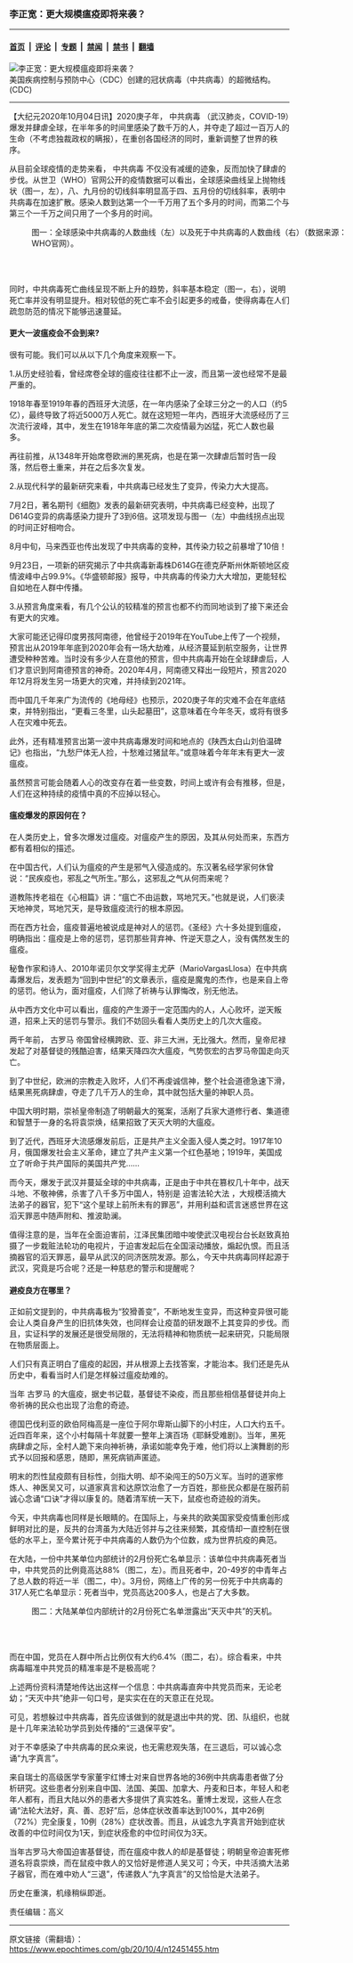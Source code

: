 ### 李正宽：更大规模瘟疫即将来袭？

---

#### [首页](../../../..?n12451455) &nbsp;|&nbsp; [评论](../../../../../epoch-comment?n12451455) &nbsp;|&nbsp; [专题](../../../../../epoch-special?n12451455) &nbsp;|&nbsp; [禁闻](../../../../../epoch-news?n12451455) &nbsp;|&nbsp; [禁书](../../../../../books?n12451455) &nbsp;|&nbsp; [翻墙](https://github.com/gfw-breaker/nogfw/blob/master/README.md?n12451455)


<div><img alt="李正宽：更大规模瘟疫即将来袭？" class="attachment-djy_600_400 size-djy_600_400 wp-post-image" src="https://i.epochtimes.com/assets/uploads/2020/10/f1fb23f350106a3d3ca19c595241abd3-600x400.jpg"/>
<div class="caption">
 美国疾病控制与预防中心（CDC）创建的冠状病毒（中共病毒）的超微结构。(CDC)
</div></div><hr/><div class="post_content" id="artbody" itemprop="articleBody">
 <!-- article content begin -->
 <p>
  【大纪元2020年10月04日讯】2020庚子年，
  <ok href="https://www.epochtimes.com/gb/tag/%E4%B8%AD%E5%85%B1%E7%97%85%E6%AF%92.html">
   中共病毒
  </ok>
  （武汉肺炎，COVID-19）爆发并肆虐全球，在半年多的时间里感染了数千万的人，并夺走了超过一百万人的生命（不考虑独裁政权的瞒报），在重创各国经济的同时，重新调整了世界的秩序。
 </p>
 <p>
  从目前全球疫情的走势来看，
  <ok href="https://www.epochtimes.com/gb/tag/%E4%B8%AD%E5%85%B1%E7%97%85%E6%AF%92.html">
   中共病毒
  </ok>
  不仅没有减缓的迹象，反而加快了肆虐的步伐。从世卫（WHO）官网公开的疫情数据可以看出，全球感染曲线呈上抛物线状（图一，左），八、九月份的切线斜率明显高于四、五月份的切线斜率，表明中共病毒在加速扩散。感染人数到达第一个一千万用了五个多月的时间，而第二个与第三个一千万之间只用了一个多月的时间。
 </p>
 <figure aria-describedby="caption-attachment-12451478" class="wp-caption aligncenter" id="attachment_12451478" style="width: 600px">
  <ok href=" https://i.epochtimes.com/assets/uploads/2020/10/2020-10-03_212550-600x202.jpg" rel="noreferrer noopener" target="_blank">
   <img alt="" class="wp-image-12451478 size-large" src="https://i.epochtimes.com/assets/uploads/2020/10/2020-10-03_212550-600x202.jpg"/>
  </ok>
  <br/><figcaption class="wp-caption-text" id="caption-attachment-12451478">
   图一：全球感染中共病毒的人数曲线（左）以及死于中共病毒的人数曲线（右）（数据来源：WHO官网）。
  </figcaption><br/>
 </figure><br/>
 <p>
  同时，中共病毒死亡曲线呈现不断上升的趋势，斜率基本稳定（图一，右），说明死亡率并没有明显提升。相对较低的死亡率不会引起更多的戒备，使得病毒在人们疏忽防范的情况下能够迅速蔓延。
 </p>
 <h4>
  更大一波瘟疫会不会到来?
 </h4>
 <p>
  很有可能。我们可以从以下几个角度来观察一下。
 </p>
 <p>
  1.从历史经验看，曾经席卷全球的瘟疫往往都不止一波，而且第一波也经常不是最严重的。
 </p>
 <p>
  1918年春至1919年春的西班牙大流感，在一年内感染了全球三分之一的人口（约5亿），最终导致了将近5000万人死亡。就在这短短一年内，西班牙大流感经历了三次流行波峰，其中，发生在1918年年底的第二次疫情最为凶猛，死亡人数也最多。
 </p>
 <p>
  再往前推，从1348年开始席卷欧洲的黑死病，也是在第一次肆虐后暂时告一段落，然后卷土重来，并在之后多次复发。
 </p>
 <p>
  2.从现代科学的最新研究来看，中共病毒已经发生了变异，传染力大大提高。
 </p>
 <p>
  7月2日，著名期刊《细胞》发表的最新研究表明，中共病毒已经变种，出现了D614G变异的病毒感染力提升了3到6倍。这项发现与图一（左）中曲线拐点出现的时间正好相吻合。
 </p>
 <p>
  8月中旬，马来西亚也传出发现了中共病毒的变种，其传染力较之前暴增了10倍！
 </p>
 <p>
  9月23日，一项新的研究揭示了中共病毒新毒株D614G在德克萨斯州休斯顿地区疫情波峰中占99.9%。《华盛顿邮报》报导，中共病毒的传染力大大增加，更能轻松自如地在人群中传播。
 </p>
 <p>
  3.从预言角度来看，有几个公认的较精准的预言也都不约而同地谈到了接下来还会有更大的灾难。
 </p>
 <p>
  大家可能还记得印度男孩阿南德，他曾经于2019年在YouTube上传了一个视频，预言出从2019年年底到2020年会有一场大劫难，从经济蔓延到航空服务，让世界遭受种种苦难。当时没有多少人在意他的预言，但中共病毒开始在全球肆虐后，人们才意识到阿南德预言的神奇。2020年4月，阿南德又释出一段短片，预言2020年12月将发生另一场更大的灾难，并持续到2021年。
 </p>
 <p>
  而中国几千年来广为流传的《地母经》也预示，2020庚子年的灾难不会在年底结束，并特别指出，“更看三冬里，山头起墓田”，这意味着在今年冬天，或将有很多人在灾难中死去。
 </p>
 <p>
  此外，还有精准预言出第一波中共病毒爆发时间和地点的《陕西太白山刘伯温碑记》也指出，“九愁尸体无人捡，十愁难过猪鼠年。”或意味着今年年末有更大一波瘟疫。
 </p>
 <p>
  虽然预言可能会随着人心的改变存在着一些变数，时间上或许有会有推移，但是，人们在这种持续的疫情中真的不应掉以轻心。
 </p>
 <h4>
  瘟疫爆发的原因何在？
 </h4>
 <p>
  在人类历史上，曾多次爆发过瘟疫。对瘟疫产生的原因，及其从何处而来，东西方都有着相似的描述。
 </p>
 <p>
  在中国古代，人们认为瘟疫的产生是邪气入侵造成的。东汉著名经学家何休曾说：“民疾疫也，邪乱之气所生。”那么，这邪乱之气从何而来呢？
 </p>
 <p>
  道教陈抟老祖在《心相篇》讲：“瘟亡不由运数，骂地咒天。”也就是说，人们亵渎天地神灵，骂地咒天，是导致瘟疫流行的根本原因。
 </p>
 <p>
  而在西方社会，瘟疫普遍地被说成是神对人的惩罚。《圣经》六十多处提到瘟疫，明确指出：瘟疫是上帝的惩罚，惩罚那些背弃神、忤逆天意之人，没有偶然发生的瘟疫。
 </p>
 <p>
  秘鲁作家和诗人、2010年诺贝尔文学奖得主尤萨（MarioVargasLlosa）在中共病毒爆发后，发表题为“回到中世纪”的文章表示，瘟疫是魔鬼的杰作，也是来自上帝的惩罚。他认为，面对瘟疫，人们除了祈祷与认罪悔改，别无他法。
 </p>
 <p>
  从中西方文化中可以看出，瘟疫的产生源于一定范围内的人，人心败坏，逆天叛道，招来上天的惩罚与警示。我们不妨回头看看人类历史上的几次大瘟疫。
 </p>
 <p>
  两千年前，
  <ok href="https://www.epochtimes.com/gb/tag/%E5%8F%A4%E7%BD%97%E9%A9%AC.html">
   古罗马
  </ok>
  帝国曾经横跨欧、亚、非三大洲，无比强大。然而，皇帝尼禄发起了对基督徒的残酷迫害，结果天降四次大瘟疫，气势恢宏的古罗马帝国走向灭亡。
 </p>
 <p>
  到了中世纪，欧洲的宗教走入败坏，人们不再虔诚信神，整个社会道德急速下滑，结果黑死病肆虐，夺走了几千万人的生命，其中就包括大量的神职人员。
 </p>
 <p>
  中国大明时期，崇祯皇帝制造了明朝最大的冤案，活剐了兵家大道修行者、集道德和智慧于一身的名将袁崇焕，结果招致了天灭大明的大瘟疫。
 </p>
 <p>
  到了近代，西班牙大流感爆发前后，正是共产主义全面入侵人类之时。1917年10月，俄国爆发社会主义革命，建立了共产主义第一个红色基地；1919年，美国成立了听命于共产国际的美国共产党……
 </p>
 <p>
  而今天，爆发于武汉并蔓延全球的中共病毒，正是由于中共在篡权几十年中，战天斗地、不敬神佛，杀害了八千多万中国人，特别是
  <ok href="https://www.epochtimes.com/gb/tag/%E8%BF%AB%E5%AE%B3%E6%B3%95%E8%BD%AE%E5%A4%A7%E6%B3%95.html">
   迫害法轮大法
  </ok>
  ，大规模活摘大法弟子的器官，犯下“这个星球上前所未有的罪恶”，并用利益和谎言迷惑世界在这滔天罪恶中随声附和、推波助澜。
 </p>
 <p>
  值得注意的是，当年在全面迫害前，江泽民集团暗中唆使武汉电视台台长赵致真拍摄了一步栽赃法轮功的电视片，于迫害发起后在全国滚动播放，煽起仇恨。而且活摘器官的滔天罪恶，最早从武汉的同济医院发源。那么，今天中共病毒同样起源于武汉，究竟是巧合呢？还是一种慈悲的警示和提醒呢？
 </p>
 <h4>
  避疫良方在哪里？
 </h4>
 <p>
  正如前文提到的，中共病毒极为“狡猾善变”，不断地发生变异，而这种变异很可能会让人类自身产生的旧抗体失效，也同样会让疫苗的研发跟不上其变异的步伐。而且，实证科学的发展还是很受局限的，无法将精神和物质统一起来研究，只能局限在物质层面上。
 </p>
 <p>
  人们只有真正明白了瘟疫的起因，并从根源上去找答案，才能治本。我们还是先从历史中，看看当时人们是怎样躲过瘟疫劫难的。
 </p>
 <p>
  当年
  <ok href="https://www.epochtimes.com/gb/tag/%E5%8F%A4%E7%BD%97%E9%A9%AC.html">
   古罗马
  </ok>
  的大瘟疫，据史书记载，基督徒不染疫，而且那些相信基督徒并向上帝祈祷的民众也出现了治愈的奇迹。
 </p>
 <p>
  德国巴伐利亚的欧伯阿梅高是一座位于阿尔卑斯山脚下的小村庄，人口大约五千。近四百年来，这个小村每隔十年就要一整年上演百场《耶稣受难剧》。当年，黑死病肆虐之际，全村人跪下来向神祈祷，承诺如能幸免于难，他们将以上演舞剧的形式予以回报和感恩，随即，黑死病销声匿迹。
 </p>
 <p>
  明末的烈性鼠疫颇有目标性，剑指大明、却不染闯王的50万义军。当时的道家修炼人、神医吴又可，以道家真言和达原饮治愈了一方百姓，那些民众都是在服药前诚心念诵“口诀”才得以康复的。随着清军统一天下，鼠疫也奇迹般的消失。
 </p>
 <p>
  今天，中共病毒也同样是长眼睛的。在国际上，与亲共的欧美国家受疫情重创形成鲜明对比的是，反共的台湾虽为大陆近邻并与之往来频繁，其疫情却一直控制在很低的水平上，至今累计死于中共病毒的人数仍为个位数，成为世界抗疫的典范。
 </p>
 <p>
  在大陆，一份中共某单位内部统计的2月份死亡名单显示：该单位中共病毒死者当中，中共党员的比例竟高达88%（图二，左）。而且死者中，20-49岁的中青年占了总人数的将近一半（图二，中）。3月份，网络上广传的另一份死于中共病毒的317人死亡名单显示：死者当中，党员高达200多人，也是占了大多数。
 </p>
 <figure aria-describedby="caption-attachment-12451470" class="wp-caption aligncenter" id="attachment_12451470" style="width: 600px">
  <ok href=" https://i.epochtimes.com/assets/uploads/2020/10/2020-10-03_213517-600x198.jpg" rel="noreferrer noopener" target="_blank">
   <img alt="" class="wp-image-12451470 size-large" src="https://i.epochtimes.com/assets/uploads/2020/10/2020-10-03_213517-600x198.jpg"/>
  </ok>
  <br/><figcaption class="wp-caption-text" id="caption-attachment-12451470">
   图二：大陆某单位内部统计的2月份死亡名单泄露出“天灭中共”的天机。
  </figcaption><br/>
 </figure><br/>
 <p>
  而在中国，党员在人群中所占比例仅有大约6.4%（图二，右）。综合看来，中共病毒瞄准中共党员的精准率是不是极高呢？
 </p>
 <p>
  上述两份资料清楚地传达出这样一个信息：中共病毒直奔中共党员而来，无论老幼；“天灭中共”绝非一句口号，是实实在在的天意正在兑现。
 </p>
 <p>
  可见，若想躲过中共病毒，首先应该做到的就是退出中共的党、团、队组织，也就是十几年来法轮功学员到处传播的“三退保平安”。
 </p>
 <p>
  对于不幸感染了中共病毒的民众来说，也无需悲观失落，在三退后，可以诚心念诵“九字真言”。
 </p>
 <p>
  来自瑞士的高级医学专家董宇红博士对来自世界各地的36例中共病毒患者做了分析研究。这些患者分别来自中国、法国、美国、加拿大、丹麦和日本，年轻人和老年人都有，而且大陆以外的患者大多提供了真实姓名。董博士发现，这些人在念诵“法轮大法好，真、善、忍好”后，总体症状改善率达到100%，其中26例（72%）完全康复，10例（28%）症状改善。而且，从诚念九字真言开始到症状改善的中位时间仅为1天，到症状痊愈的中位时间仅为3天。
 </p>
 <p>
  当年古罗马大帝国迫害基督徒，而在瘟疫中救人的却是基督徒；明朝皇帝迫害死修道名将袁崇焕，而在鼠疫中救人的又恰好是修道人吴又可；今天，中共活摘大法弟子器官，而在难中劝人“三退”，传递救人“九字真言”的又恰恰是大法弟子。
 </p>
 <p>
  历史在重演，机缘稍纵即逝。
 </p>
 <p>
  责任编辑：高义
 </p>
 <!-- article content end -->
 <div id="below_article_ad">
 </div>
</div>


---

原文链接（需翻墙）：https://www.epochtimes.com/gb/20/10/4/n12451455.htm